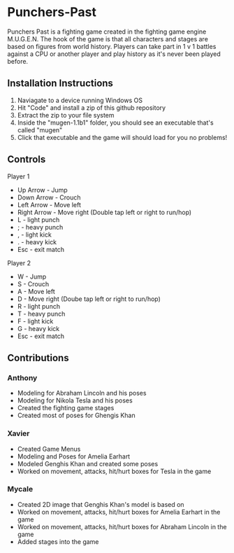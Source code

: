 # Punchers-Past
Punchers Past is a fighting game created in the fighting game engine M.U.G.E.N. The hook of the game is that all characters and stages are based on figures from world history. Players can take part in 1 v 1 battles against a CPU or another player and play history as it's never been played before.


## Installation Instructions

1. Naviagate to a device running Windows OS
2. Hit "Code" and install a zip of this github repository
3. Extract the zip to your file system 
4. Inside the "mugen-1.1b1" folder, you should see an executable that's called "mugen"
5. Click that executable and the game will should load for you no problems!


## Controls 

Player 1
- Up Arrow - Jump
- Down Arrow - Crouch
- Left Arrow - Move left
- Right Arrow - Move right
(Double tap left or right to run/hop)
- L - light punch 
- ; - heavy punch
- , - light kick
- . - heavy kick
- Esc - exit match

Player 2
- W - Jump
- S - Crouch
- A - Move left
- D - Move right 
(Doube tap left or right to run/hop)
- R - light punch
- T - heavy punch
- F - light kick 
- G - heavy kick
- Esc - exit match

## Contributions 
### Anthony 
- Modeling for Abraham Lincoln and his poses
- Modeling for Nikola Tesla and his poses 
- Created the fighting game stages 
- Created most of poses for Ghengis Khan

### Xavier
- Created Game Menus 
- Modeling and Poses for Amelia Earhart
- Modeled Genghis Khan and created some poses 
- Worked on movement, attacks, hit/hurt boxes for Tesla in the game

### Mycale 
- Created 2D image that Genghis Khan's model is based on 
- Worked on movement, attacks, hit/hurt boxes for Amelia Earhart in the game
- Worked on movement, attacks, hit/hurt boxes for Abraham Lincoln in the game
- Added stages into the game



